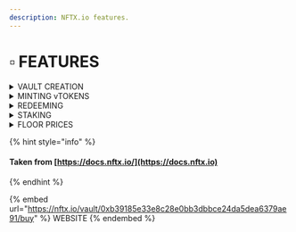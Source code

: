 ```yaml
---
description: NFTX.io features.
---
```


# ▫ FEATURES

<details>

<summary>VAULT CREATION</summary>

Vaults can be created by anyone for any NFT asset on Ethereum. Once a vault has been created, any user can then deposit eligible NFTs into the vault to mint a fungible NFT-backed token referred to as an "vToken".

[Learn more about vault creation](https://phunks.gitbook.io/knowledge-base/nll/nftx.io/tutorials#tutorials)

</details>

<details>

<summary>MINTING vTOKENS</summary>

Anyone can deposit NFTs into an existing vault (or one they have created) in order to mint a fungible vToken that represents a 1:1 claim on a random NFT from within the vault.

[Learn more about minting](https://phunks.gitbook.io/knowledge-base/nll/nftx.io/tutorials#tutorials)

</details>

<details>

<summary>REDEEMING</summary>

NFTX v2 allows you to easily redeem your [minted](https://phunks.gitbook.io/knowledge-base/nll/nftx.io/tutorials#tutorials) ERC20 Vault Tokens (vTokens) for either a random or targeted NFT within the vault.

Redemptions allow users to take ownership of an underlying NFT from within a vault. This means that a user can go to an AMM like Sushiswap, purchase a single vToken like PUNK and use that token to claim a random CryptoPhunk from the [PHUNK Vault](https://nftx.io/vault/0xb39185e33e8c28e0bb3dbbce24da5dea6379ae91/redeem/).

For an additional fee, usually 5% (1.05 vTokens), users are able to select a specific NFT from the vault.

</details>

<details>

<summary>STAKING</summary>

Earn fees from the vault, currently 100% of protocol fees are paid out to those that stake. Stakers also receive an ERC20 “xToken” like xPUNK that is a claim on the underlying staked SLP. We expect other projects to build use cases for these xTokens.

</details>

<details>

<summary>FLOOR PRICES</summary>

Users can then pool their minted vTokens in Automated Market Makers (AMMs) like Sushiswap to create a liquid market for other users to trade. With liquidity and trading volume established, the NFT-backed vToken enters into price discovery and a "floor price" is discovered.

The floor price denotes the lowest price for a particular NFT. Users establish a floor price by minting and selling vTokens in markets where they consider their NFT to be overvalued.

For example, a user has 5 Hashmasks and values 2 of them highly. However, they consider the other 3 Hashmasks to be lower value than the market price for the Mask vault on Sushiswap. The user deposits these 3 Hashmasks and sells their 3 minted MASK tokens on Sushiswap, lowering its price and aiding price discovery.

The above process will continue until a floor price is achieved.

</details>

{% hint style="info" %}
#### Taken from [https://docs.nftx.io/](https://docs.nftx.io)
{% endhint %}

{% embed url="https://nftx.io/vault/0xb39185e33e8c28e0bb3dbbce24da5dea6379ae91/buy" %}
WEBSITE
{% endembed %}
